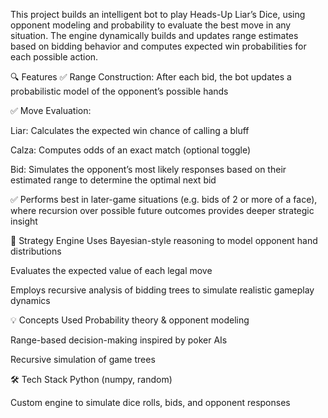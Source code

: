 This project builds an intelligent bot to play Heads-Up Liar’s Dice, using opponent modeling and probability to evaluate the best move in any situation. The engine dynamically builds and updates range estimates based on bidding behavior and computes expected win probabilities for each possible action.

🔍 Features
✅ Range Construction: After each bid, the bot updates a probabilistic model of the opponent’s possible hands

✅ Move Evaluation:

Liar: Calculates the expected win chance of calling a bluff

Calza: Computes odds of an exact match (optional toggle)

Bid: Simulates the opponent’s most likely responses based on their estimated range to determine the optimal next bid

✅ Performs best in later-game situations (e.g. bids of 2 or more of a face), where recursion over possible future outcomes provides deeper strategic insight

🧠 Strategy Engine
Uses Bayesian-style reasoning to model opponent hand distributions

Evaluates the expected value of each legal move

Employs recursive analysis of bidding trees to simulate realistic gameplay dynamics

💡 Concepts Used
Probability theory & opponent modeling

Range-based decision-making inspired by poker AIs

Recursive simulation of game trees

🛠️ Tech Stack
Python (numpy, random)

Custom engine to simulate dice rolls, bids, and opponent responses

